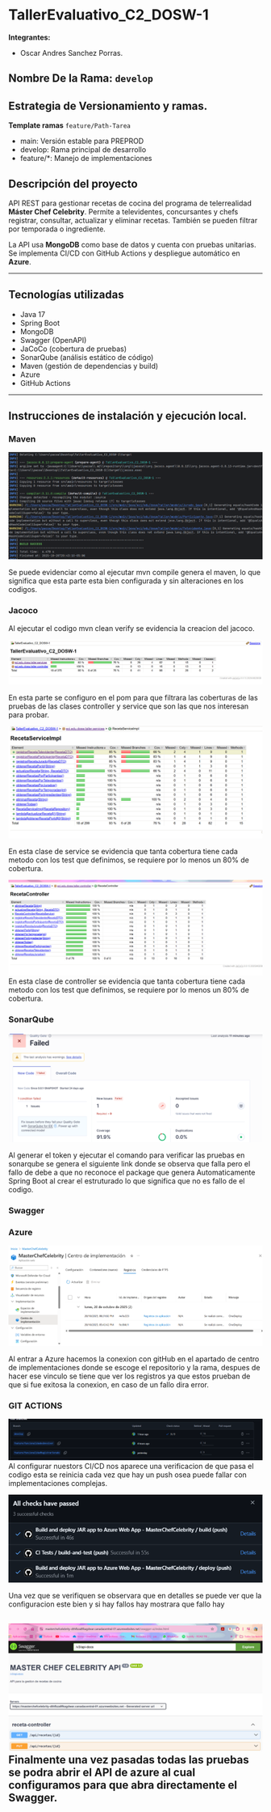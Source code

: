# TallerEvaluativo_C2_DOSW-1
**Integrantes:**
- Oscar Andres Sanchez Porras.

**Nombre De la Rama:**
`develop`
---
## Estrategia de Versionamiento y ramas.

**Template ramas**
`feature/Path-Tarea`

- main: Versión estable para PREPROD
- develop: Rama principal de desarrollo
- feature/*: Manejo de implementaciones

## Descripción del proyecto
API REST para gestionar recetas de cocina del programa de telerrealidad **Máster Chef Celebrity**. Permite a televidentes, concursantes y chefs registrar, consultar, actualizar y eliminar recetas. También se pueden filtrar por temporada o ingrediente.

La API usa **MongoDB** como base de datos y cuenta con pruebas unitarias. Se implementa CI/CD con GitHub Actions y despliegue automático en **Azure**.

---
## Tecnologías utilizadas

- Java 17
- Spring Boot
- MongoDB
- Swagger (OpenAPI)
- JaCoCo (cobertura de pruebas)
- SonarQube (análisis estático de código)
- Maven (gestión de dependencias y build)
- Azure
- GitHub Actions
---
## Instrucciones de instalación y ejecución local.
### Maven 
![alt text](docs/imagenes/img.png)

Se puede evidenciar como al ejecutar mvn compile genera el maven, lo que 
significa que esta parte esta bien configurada y sin alteraciones en los codigos.
### Jacoco
Al ejecutar el codigo mvn clean verify se evidencia la creacion del jacoco.

![alt text](docs/imagenes/img_1.png)

En esta parte se configuro en el pom para que filtrara las coberturas de las pruebas 
de las clases controller y service que son las que nos interesan para probar.

![alt text](docs/imagenes/img_2.png)

En  esta clase de service se evidencia que tanta cobertura tiene cada metodo con los test que definimos, se 
requiere por lo menos un 80% de cobertura.

![alt text](docs/imagenes/img_3.png)
En  esta clase de controller se evidencia que tanta cobertura tiene cada metodo con los test que definimos, se
requiere por lo menos un 80% de cobertura.
### SonarQube
![alt text](docs/imagenes/img_4.png)

Al generar el token y ejecutar el comando para verificar las pruebas
en sonarqube se genera el siguiente link donde se observa que falla pero el fallo de debe
a que no reconoce el package que genera Automaticamente Spring Boot al crear el estruturado
lo que significa que no es fallo de el codigo.
### Swagger

### Azure
![alt text](docs/imagenes/img_5.png)

Al entrar a Azure hacemos la conexion con gitHub en el apartado de centro de implementaciones
donde se escoge el repositorio y la rama, despues de hacer ese vinculo se tiene que ver los registros ya que estos prueban
de que si fue exitosa la conexion, en caso de un fallo dira error.
### GIT ACTIONS
![alt text](docs/imagenes/img_6.png)
Al configurar nuestors CI/CD nos aparece una verificacion de que pasa el codigo
esta se reinicia cada vez que hay un push osea puede fallar con implementaciones complejas.

![alt text](docs/imagenes/img_7.png)

Una vez que se verifiquen se observara que en detalles se puede ver que la configuracion este bien y si hay fallos hay mostrara que fallo hay

![alt text](docs/imagenes/img_8.png)
Finalmente una vez pasadas todas las pruebas se podra abrir el API de azure
al cual configuramos para que abra directamente el Swagger.
---